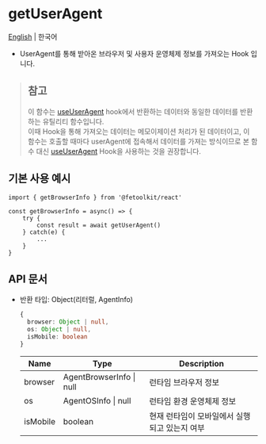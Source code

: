 # getUserAgent

[English](../en/utils_getuseragent.md) | 한국어

- UserAgent를 통해 받아온 브라우저 및 사용자 운영체제 정보를 가져오는 Hook 입니다.

> ## 참고
>
> 이 함수는 [useUserAgent](./hook_useuseragent.md) hook에서 반환하는 데이터와 동일한 데이터를 반환하는 유틸리티 함수입니다.  
> 이때 Hook을 통해 가져오는 데이터는 메모이제이션 처리가 된 데이터이고, 이 함수는 호출할 때마다 userAgent에 접속해서 데이터를 가져는 방식이므로 본 함수 대신 [useUserAgent](./hook_useuseragent.md) Hook을 사용하는 것을 권장합니다.

## 기본 사용 예시

```tsx
import { getBrowserInfo } from '@fetoolkit/react'

const getBrowserInfo = async() => {
    try {
        const result = await getUserAgent()
    } catch(e) {
        ...
    }
}
```

## API 문서

- 반환 타입: Object(리터럴, AgentInfo)
  ```typescript
  {
    browser: Object | null,
    os: Object | null,
    isMobile: boolean
  }
  ```
  | Name     | Type                     | Description                                   |
  | -------- | ------------------------ | --------------------------------------------- |
  | browser  | AgentBrowserInfo \| null | 런타임 브라우저 정보                          |
  | os       | AgentOSInfo \| null      | 런타임 환경 운영체제 정보                     |
  | isMobile | boolean                  | 현재 런타임이 모바일에서 실행되고 있는지 여부 |
